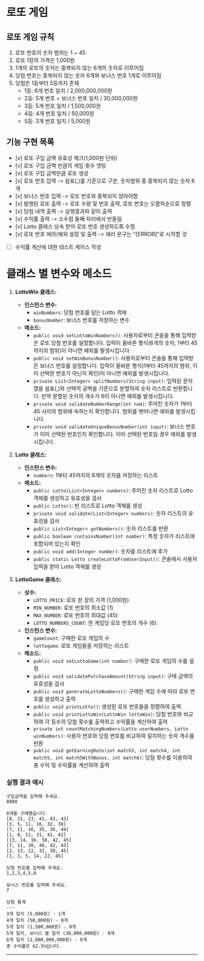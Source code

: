 # 로또 게임

## 로또 게임 규칙
1. 로또 번호의 숫자 범위는 1 ~ 45
2. 로또 1장의 가격은 1,000원
3. 1개의 로또의 숫자는 중복되지 않는 6개의 숫자로 이루어짐
4. 당첨 번호는 중복되지 않는 숫자 6개와 보너스 번호 1개로 이루어짐
5. 당첨은 1등부터 5등까지 존재
    - 1등: 6개 번호 일치 / 2,000,000,000원
    - 2등: 5개 번호 + 보너스 번호 일치 / 30,000,000원
    - 3등: 5개 번호 일치 / 1,500,000원
    - 4등: 4개 번호 일치 / 50,000원
    - 5등: 3개 번호 일치 / 5,000원

## 기능 구현 목록
- [v] 로또 구입 금액 유효성 체크(1,000원 단위)
- [v] 로또 구입 금액 만큼의 게임 횟수 셋팅
- [v] 로또 구입 금액만큼 로또 생성
- [v] 로또 번호 입력 -> 쉼표(,)를 기준으로 구분, 숫자범위 중 중복되지 않는 숫자 6개
- [v] 보너스 번호 입력 -> 로또 번호와 중복되지 않아야함
- [v] 발행된 로또 출력 -> 로또 수량 및 번호 출력, 로또 번호는 오름차순으로 정렬
- [v] 당첨 내역 출력 -> 실행결과와 같이 출력
- [v] 수익률 출력 -> 소수점 둘째 자리에서 반올림
- [v] Lotto 클래스 상속 받아 로또 번호 생성하도록 수정
- [v] 로또 번호 에러/예외 설정 및 출력 -> 에러 문구는 "[ERROR]"로 시작할 것
- [ ] 수익률 계산에 대한 테스트 케이스 작성

# 클래스 별 변수와 메소드
1. **LottoWin 클래스:**
   - **인스턴스 변수:**
     - `winNumbers`: 당첨 번호를 담는 Lotto 객체
     - `bonusNumber`: 보너스 번호를 저장하는 변수
   - **메소드:**
     - `public void setLottoWinNumbers()`: 사용자로부터 콘솔을 통해 입력받은 로또 당첨 번호를 설정합니다. 입력이 올바른 형식(6개의 숫자, 1부터 45까지의 범위)이 아니면 예외를 발생시킵니다.
     - `public void setWinBonusNumber()`: 사용자로부터 콘솔을 통해 입력받은 보너스 번호를 설정합니다. 입력이 올바른 형식(1부터 45까지의 범위, 이미 선택한 번호가 아닌지 확인)이 아니면 예외를 발생시킵니다.
     - `private List<Integer> splitNumbers(String input)`: 입력된 문자열을 쉼표(,)와 선택적 공백을 기준으로 분할하여 숫자 리스트로 반환합니다. 만약 분할된 숫자의 개수가 6이 아니면 예외를 발생시킵니다.
     - `private void validateNumberRange(int num)`: 주어진 숫자가 1부터 45 사이의 범위에 속하는지 확인합니다. 범위를 벗어나면 예외를 발생시킵니다.
     - `private void validateUniqueBonusNumber(int input)`: 보너스 번호가 이미 선택된 번호인지 확인합니다. 이미 선택된 번호일 경우 예외를 발생시킵니다.

2. **Lotto 클래스:**
   - **인스턴스 변수:**
     - `numbers`: 1부터 45까지의 6개의 숫자를 저장하는 리스트
   - **메소드:**
     - `public Lotto(List<Integer> numbers)`: 주어진 숫자 리스트로 Lotto 객체를 생성하고 유효성을 검사
     - `public Lotto()`: 빈 리스트로 Lotto 객체를 생성
     - `private void validate(List<Integer> numbers)`: 숫자 리스트의 유효성을 검사
     - `public List<Integer> getNumbers()`: 숫자 리스트를 반환
     - `public boolean containsNumber(int number)`: 특정 숫자가 리스트에 포함되어 있는지 확인
     - `public void add(Integer number)`: 숫자를 리스트에 추가
     - `public static Lotto createLottoFromUserInput()`: 콘솔에서 사용자 입력을 받아 Lotto 객체를 생성

3. **LottoGame 클래스:**
   - **상수:**
     - `LOTTO_PRICE`: 로또 한 장의 가격 (1,000원)
     - `MIN_NUMBER`: 로또 번호의 최소값 (1)
     - `MAX_NUMBER`: 로또 번호의 최대값 (45)
     - `LOTTO_NUMBERS_COUNT`: 한 게임당 로또 번호의 개수 (6)
   - **인스턴스 변수:**
     - `gameCount`: 구매한 로또 게임의 수
     - `lottogame`: 로또 게임들을 저장하는 리스트
   - **메소드:**
     - `public void setLottoGame(int number)`: 구매한 로또 게임의 수를 설정
     - `public void validatePurchaseAmount(String input)`: 구매 금액의 유효성을 검사
     - `public void generateLottoNumbers()`: 구매한 게임 수에 따라 로또 번호를 생성하고 출력
     - `public void printLotto()`: 생성된 로또 번호들을 정렬하여 출력
     - `public void printLottoWin(LottoWin lottoWin)`: 당첨 번호와 비교하여 각 등수의 당첨 횟수를 출력하고 수익률을 계산하여 출력
     - `private int countMatchingNumbers(Lotto userNumbers, Lotto winNumbers)`: 사용자 번호와 당첨 번호를 비교하여 일치하는 숫자 개수를 반환
     - `public void getEarningRate(int match3, int match4, int match5, int match5WithBonus, int match6)`: 당첨 횟수를 이용하여 총 수익 및 수익률을 계산하여 출력

### 실행 결과 예시

```
구입금액을 입력해 주세요.
8000

8개를 구매했습니다.
[8, 21, 23, 41, 42, 43] 
[3, 5, 11, 16, 32, 38] 
[7, 11, 16, 35, 36, 44] 
[1, 8, 11, 31, 41, 42] 
[13, 14, 16, 38, 42, 45] 
[7, 11, 30, 40, 42, 43] 
[2, 13, 22, 32, 38, 45] 
[1, 3, 5, 14, 22, 45]

당첨 번호를 입력해 주세요.
1,2,3,4,5,6

보너스 번호를 입력해 주세요.
7

당첨 통계
---
3개 일치 (5,000원) - 1개
4개 일치 (50,000원) - 0개
5개 일치 (1,500,000원) - 0개
5개 일치, 보너스 볼 일치 (30,000,000원) - 0개
6개 일치 (2,000,000,000원) - 0개
총 수익률은 62.5%입니다.
```

---
